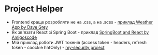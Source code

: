 # Project Helper
* Frontend краще розробляти не на .css, а на .scss - [приклад Weather App by Dave Grey](https://github.com/SergiaS/c_svg_css/tree/dave-gray_weather-app)
* Як зв'язати React зі Spring Boot - приклад [SpringBoot and React by Amigoscode](https://github.com/SergiaS/amigoscode_SpringBoot-and-React)
* Мій приклад роботи JWT токенів (access token - headers, refresh token - coockie hhtOnly) - [my-security project](https://github.com/SergiaS/example_spring/tree/my-security)


